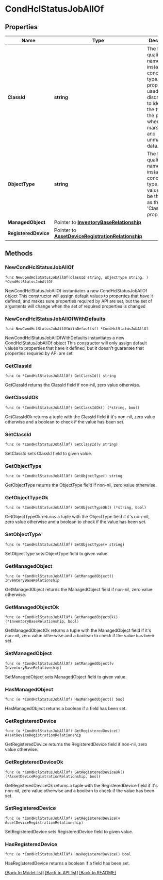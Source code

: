 # CondHclStatusJobAllOf

## Properties

Name | Type | Description | Notes
------------ | ------------- | ------------- | -------------
**ClassId** | **string** | The fully-qualified name of the instantiated, concrete type. This property is used as a discriminator to identify the type of the payload when marshaling and unmarshaling data. | [default to "cond.HclStatusJob"]
**ObjectType** | **string** | The fully-qualified name of the instantiated, concrete type. The value should be the same as the &#39;ClassId&#39; property. | [default to "cond.HclStatusJob"]
**ManagedObject** | Pointer to [**InventoryBaseRelationship**](InventoryBaseRelationship.md) |  | [optional] 
**RegisteredDevice** | Pointer to [**AssetDeviceRegistrationRelationship**](AssetDeviceRegistrationRelationship.md) |  | [optional] 

## Methods

### NewCondHclStatusJobAllOf

`func NewCondHclStatusJobAllOf(classId string, objectType string, ) *CondHclStatusJobAllOf`

NewCondHclStatusJobAllOf instantiates a new CondHclStatusJobAllOf object
This constructor will assign default values to properties that have it defined,
and makes sure properties required by API are set, but the set of arguments
will change when the set of required properties is changed

### NewCondHclStatusJobAllOfWithDefaults

`func NewCondHclStatusJobAllOfWithDefaults() *CondHclStatusJobAllOf`

NewCondHclStatusJobAllOfWithDefaults instantiates a new CondHclStatusJobAllOf object
This constructor will only assign default values to properties that have it defined,
but it doesn't guarantee that properties required by API are set

### GetClassId

`func (o *CondHclStatusJobAllOf) GetClassId() string`

GetClassId returns the ClassId field if non-nil, zero value otherwise.

### GetClassIdOk

`func (o *CondHclStatusJobAllOf) GetClassIdOk() (*string, bool)`

GetClassIdOk returns a tuple with the ClassId field if it's non-nil, zero value otherwise
and a boolean to check if the value has been set.

### SetClassId

`func (o *CondHclStatusJobAllOf) SetClassId(v string)`

SetClassId sets ClassId field to given value.


### GetObjectType

`func (o *CondHclStatusJobAllOf) GetObjectType() string`

GetObjectType returns the ObjectType field if non-nil, zero value otherwise.

### GetObjectTypeOk

`func (o *CondHclStatusJobAllOf) GetObjectTypeOk() (*string, bool)`

GetObjectTypeOk returns a tuple with the ObjectType field if it's non-nil, zero value otherwise
and a boolean to check if the value has been set.

### SetObjectType

`func (o *CondHclStatusJobAllOf) SetObjectType(v string)`

SetObjectType sets ObjectType field to given value.


### GetManagedObject

`func (o *CondHclStatusJobAllOf) GetManagedObject() InventoryBaseRelationship`

GetManagedObject returns the ManagedObject field if non-nil, zero value otherwise.

### GetManagedObjectOk

`func (o *CondHclStatusJobAllOf) GetManagedObjectOk() (*InventoryBaseRelationship, bool)`

GetManagedObjectOk returns a tuple with the ManagedObject field if it's non-nil, zero value otherwise
and a boolean to check if the value has been set.

### SetManagedObject

`func (o *CondHclStatusJobAllOf) SetManagedObject(v InventoryBaseRelationship)`

SetManagedObject sets ManagedObject field to given value.

### HasManagedObject

`func (o *CondHclStatusJobAllOf) HasManagedObject() bool`

HasManagedObject returns a boolean if a field has been set.

### GetRegisteredDevice

`func (o *CondHclStatusJobAllOf) GetRegisteredDevice() AssetDeviceRegistrationRelationship`

GetRegisteredDevice returns the RegisteredDevice field if non-nil, zero value otherwise.

### GetRegisteredDeviceOk

`func (o *CondHclStatusJobAllOf) GetRegisteredDeviceOk() (*AssetDeviceRegistrationRelationship, bool)`

GetRegisteredDeviceOk returns a tuple with the RegisteredDevice field if it's non-nil, zero value otherwise
and a boolean to check if the value has been set.

### SetRegisteredDevice

`func (o *CondHclStatusJobAllOf) SetRegisteredDevice(v AssetDeviceRegistrationRelationship)`

SetRegisteredDevice sets RegisteredDevice field to given value.

### HasRegisteredDevice

`func (o *CondHclStatusJobAllOf) HasRegisteredDevice() bool`

HasRegisteredDevice returns a boolean if a field has been set.


[[Back to Model list]](../README.md#documentation-for-models) [[Back to API list]](../README.md#documentation-for-api-endpoints) [[Back to README]](../README.md)


